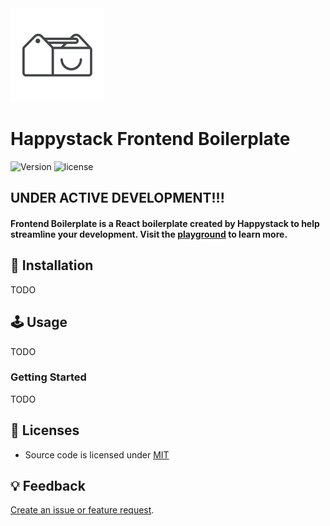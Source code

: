 <img src=".github/happystack.png" alt="Happystack" width="150" height="150" />

# Happystack Frontend Boilerplate

![Version](https://img.shields.io/badge/Version-0.3.0-green.svg?style=flat)
![license](https://img.shields.io/github/license/mashape/apistatus.svg)

## UNDER ACTIVE DEVELOPMENT!!!

#### Frontend Boilerplate is a React boilerplate created by Happystack to help streamline your development. Visit the [playground](http://boilerplate.happystack.io) to learn more.


## 🔧 Installation
TODO


## 🕹 Usage
TODO

### Getting Started
TODO


## 📄 Licenses
* Source code is licensed under [MIT](https://opensource.org/licenses/MIT)


## 💡 Feedback
[Create an issue or feature request](https://github.com/happystacklabs/frontend-boilerplate/issues/new).
